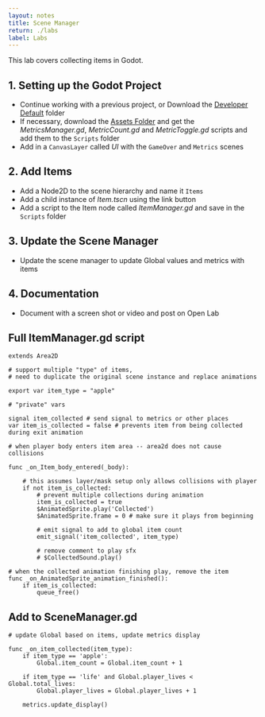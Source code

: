 ```yaml
---
layout: notes
title: Scene Manager
return: ./labs
label: Labs
---
```


This lab covers collecting items in Godot.

## 1. Setting up the Godot Project
- Continue working with a previous project, or Download the [Developer Default](./Developer_Default.zip) folder
- If necessary, download the [Assets Folder](./Assets.zip) and get the *MetricsManager.gd*, *MetricCount.gd* and *MetricToggle.gd* scripts and add them to the `Scripts` folder
- Add in a `CanvasLayer` called *UI* with the `GameOver` and `Metrics` scenes 

## 2. Add Items
- Add a Node2D to the scene hierarchy and name it `Items`
- Add a child instance of *Item.tscn* using the link button
- Add a script to the Item node called *ItemManager.gd* and save in the `Scripts` folder

## 3. Update the Scene Manager
- Update the scene manager to update Global values and metrics with items

## 4. Documentation
- Document with a screen shot or video and post on Open Lab

## Full ItemManager.gd script
```
extends Area2D

# support multiple "type" of items, 
# need to duplicate the original scene instance and replace animations

export var item_type = "apple"

# "private" vars

signal item_collected # send signal to metrics or other places
var item_is_collected = false # prevents item from being collected during exit animation

# when player body enters item area -- area2d does not cause collisions

func _on_Item_body_entered(_body):
	
	# this assumes layer/mask setup only allows collisions with player
	if not item_is_collected:
		# prevent multiple collections during animation
		item_is_collected = true
		$AnimatedSprite.play('Collected')
		$AnimatedSprite.frame = 0 # make sure it plays from beginning
		
		# emit signal to add to global item count
		emit_signal('item_collected', item_type)
		
		# remove comment to play sfx
		# $CollectedSound.play()

# when the collected animation finishing play, remove the item
func _on_AnimatedSprite_animation_finished():
	if item_is_collected:
		queue_free()

```

## Add to SceneManager.gd
```
# update Global based on items, update metrics display

func _on_item_collected(item_type):
	if item_type == 'apple':
		Global.item_count = Global.item_count + 1

	if item_type == 'life' and Global.player_lives < Global.total_lives:
		Global.player_lives = Global.player_lives + 1
	
	metrics.update_display()

```